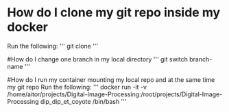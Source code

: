 # How do I clone my git repo inside my docker
Run the following:
'''
git clone 
'''

#How do I change one branch in my local directory
'''
git switch branch-name
'''

#How do I run my container mounting my local repo and at the same time my git repo
Run the following:
'''
docker run -it -v /home/aitor/projects/Digital-Image-Processing:/root/projects/Digital-Image-Processing dip_dip_et_coyote /bin/bash
'''
